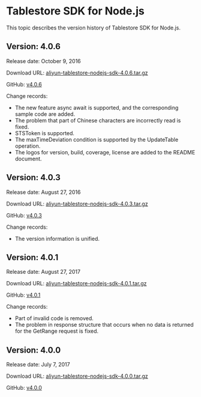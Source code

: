 # Tablestore SDK for Node.js

This topic describes the version history of Tablestore SDK for Node.js.

## Version: 4.0.6

Release date: October 9, 2016

Download URL: [aliyun-tablestore-nodejs-sdk-4.0.6.tar.gz](https://docs-aliyun.cn-hangzhou.oss.aliyun-inc.com/assets/attach/60351/cn_zh/1507600726289/aliyun-tablestore-nodejs-sdk-4.0.6.tar.gz)

GitHub: [v4.0.6](https://github.com/aliyun/aliyun-tablestore-nodejs-sdk/releases/tag/v4.0.6)

Change records:

-   The new feature async await is supported, and the corresponding sample code are added.
-   The problem that part of Chinese characters are incorrectly read is fixed.
-   STSToken is supported.
-   The maxTimeDeviation condition is supported by the UpdateTable operation.
-   The logos for version, build, coverage, license are added to the README document.

## Version: 4.0.3

Release date: August 27, 2016

Download URL: [aliyun-tablestore-nodejs-sdk-4.0.3.tar.gz](https://docs-aliyun.cn-hangzhou.oss.aliyun-inc.com/assets/attach/60351/cn_zh/1507600451151/aliyun-tablestore-nodejs-sdk-4.0.3.tar.gz)

GitHub: [v4.0.3](https://github.com/aliyun/aliyun-tablestore-nodejs-sdk/releases/tag/v4.0.3)

Change records:

-   The version information is unified.

## Version: 4.0.1

Release date: August 27, 2017

Download URL: [aliyun-tablestore-nodejs-sdk-4.0.1.tar.gz](https://docs-aliyun.cn-hangzhou.oss.aliyun-inc.com/assets/attach/60351/cn_zh/1507601100934/aliyun-tablestore-nodejs-sdk-4.0.1.tar.gz)

GitHub: [v4.0.1](https://github.com/aliyun/aliyun-tablestore-nodejs-sdk/releases/tag/v4.0.1)

Change records:

-   Part of invalid code is removed.
-   The problem in response structure that occurs when no data is returned for the GetRange request is fixed.

## Version: 4.0.0

Release date: July 7, 2017

Download URL: [aliyun-tablestore-nodejs-sdk-4.0.0.tar.gz](https://docs-aliyun.cn-hangzhou.oss.aliyun-inc.com/assets/attach/60351/cn_zh/1507601611810/aliyun-tablestore-nodejs-sdk-4.0.0.tar.gz)

GitHub: [v4.0.0](https://github.com/aliyun/aliyun-tablestore-nodejs-sdk/releases/tag/v4.0.0)

